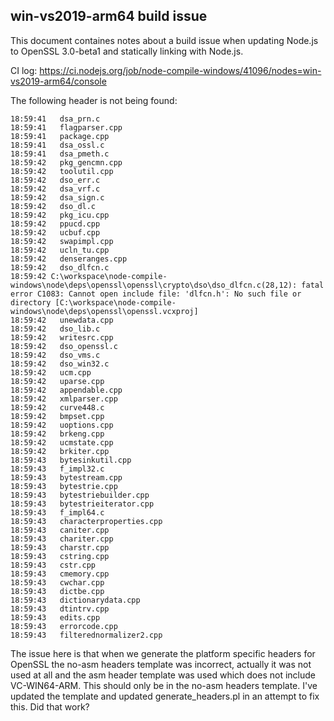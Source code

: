 ## win-vs2019-arm64 build issue
This document containes notes about a build issue when updating Node.js
to OpenSSL 3.0-beta1 and statically linking with Node.js.

CI log:
https://ci.nodejs.org/job/node-compile-windows/41096/nodes=win-vs2019-arm64/console

The following header is not being found:
```console
18:59:41   dsa_prn.c
18:59:41   flagparser.cpp
18:59:41   package.cpp
18:59:41   dsa_ossl.c
18:59:41   dsa_pmeth.c
18:59:42   pkg_gencmn.cpp
18:59:42   toolutil.cpp
18:59:42   dso_err.c
18:59:42   dsa_vrf.c
18:59:42   dsa_sign.c
18:59:42   dso_dl.c
18:59:42   pkg_icu.cpp
18:59:42   ppucd.cpp
18:59:42   ucbuf.cpp
18:59:42   swapimpl.cpp
18:59:42   ucln_tu.cpp
18:59:42   denseranges.cpp
18:59:42   dso_dlfcn.c
18:59:42 C:\workspace\node-compile-windows\node\deps\openssl\openssl\crypto\dso\dso_dlfcn.c(28,12): fatal error C1083: Cannot open include file: 'dlfcn.h': No such file or directory [C:\workspace\node-compile-windows\node\deps\openssl\openssl.vcxproj]
18:59:42   unewdata.cpp
18:59:42   dso_lib.c
18:59:42   writesrc.cpp
18:59:42   dso_openssl.c
18:59:42   dso_vms.c
18:59:42   dso_win32.c
18:59:42   ucm.cpp
18:59:42   uparse.cpp
18:59:42   appendable.cpp
18:59:42   xmlparser.cpp
18:59:42   curve448.c
18:59:42   bmpset.cpp
18:59:42   uoptions.cpp
18:59:42   brkeng.cpp
18:59:42   ucmstate.cpp
18:59:42   brkiter.cpp
18:59:43   bytesinkutil.cpp
18:59:43   f_impl32.c
18:59:43   bytestream.cpp
18:59:43   bytestrie.cpp
18:59:43   bytestriebuilder.cpp
18:59:43   bytestrieiterator.cpp
18:59:43   f_impl64.c
18:59:43   characterproperties.cpp
18:59:43   caniter.cpp
18:59:43   chariter.cpp
18:59:43   charstr.cpp
18:59:43   cstring.cpp
18:59:43   cstr.cpp
18:59:43   cmemory.cpp
18:59:43   cwchar.cpp
18:59:43   dictbe.cpp
18:59:43   dictionarydata.cpp
18:59:43   dtintrv.cpp
18:59:43   edits.cpp
18:59:43   errorcode.cpp
18:59:43   filterednormalizer2.cpp
```

The issue here is that when we generate the platform specific headers for
OpenSSL the no-asm headers template was incorrect, actually it was not used at
all and the asm header template was used which does not include VC-WIN64-ARM.
This should only be in the no-asm headers template. I've updated the template
and updated generate_headers.pl in an attempt to fix this. 
Did that work?  


